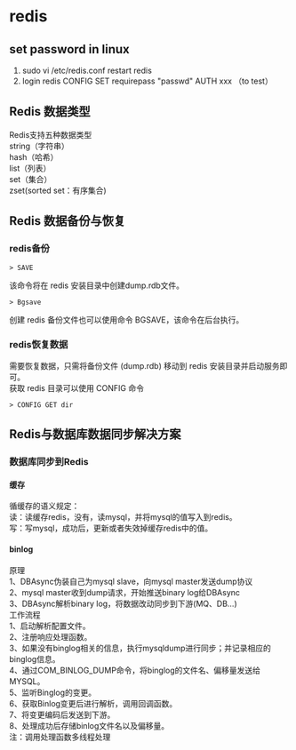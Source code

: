 # redis
## set password in linux
1. sudo vi /etc/redis.conf
   restart redis
2. login redis
   CONFIG SET requirepass "passwd"
   AUTH xxx （to test）
## Redis 数据类型
Redis支持五种数据类型  
    string（字符串）  
    hash（哈希）  
    list（列表）  
    set（集合）  
    zset(sorted set：有序集合)   
## Redis 数据备份与恢复
### redis备份
```
> SAVE  
``` 
该命令将在 redis 安装目录中创建dump.rdb文件。
```
> Bgsave
```
创建 redis 备份文件也可以使用命令 BGSAVE，该命令在后台执行。
### redis恢复数据
需要恢复数据，只需将备份文件 (dump.rdb) 移动到 redis 安装目录并启动服务即可。  
获取 redis 目录可以使用 CONFIG 命令  
```
> CONFIG GET dir
```
## Redis与数据库数据同步解决方案
### 数据库同步到Redis
#### 缓存
循缓存的语义规定：   
读：读缓存redis，没有，读mysql，并将mysql的值写入到redis。   
写：写mysql，成功后，更新或者失效掉缓存redis中的值。  
#### binlog
原理  
1、DBAsync伪装自己为mysql slave，向mysql master发送dump协议  
2、mysql master收到dump请求，开始推送binary log给DBAsync  
3、DBAsync解析binary log，将数据改动同步到下游(MQ、DB…)  
工作流程  
1、启动解析配置文件。  
2、注册响应处理函数。  
3、如果没有binglog相关的信息，执行mysqldump进行同步；并记录相应的binglog信息。  
4、通过COM_BINLOG_DUMP命令，将binglog的文件名、偏移量发送给MYSQL。  
5、监听Binglog的变更。  
6、获取Binlog变更后进行解析，调用回调函数。  
7、将变更编码后发送到下游。  
8、处理成功后存储binlog文件名以及偏移量。  
注：调用处理函数多线程处理
